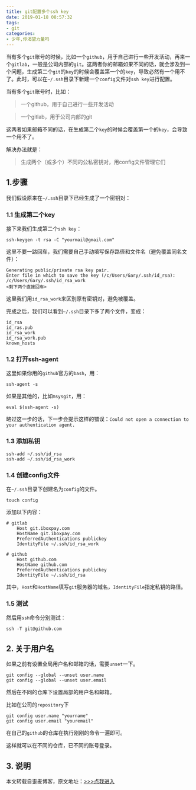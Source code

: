 ```yaml
---
title: git配置多个ssh key
date: 2019-01-18 08:57:32
tags:
- git
categories:
- 少年,你渴望力量吗
---
```


当有多个`git`账号的时候，比如一个`github`，用于自己进行一些开发活动，再来一个`gitlab`，一般是公司内部的`git`。这两者你的邮箱如果不同的话，就会涉及到一个问题，生成第二个`git`的`key`的时候会覆盖第一个的`key`，导致必然有一个用不了。此时，可以在`~/.ssh`目录下新建一个`config`文件对`ssh key`进行配置。

<!-- more -->

当有多个`git`账号时，比如：

> 一个github，用于自己进行一些开发活动

> 一个gitlab，用于公司内部的git

这两者如果邮箱不同的话，在生成第二个`key`的时候会覆盖第一个的`key`，会导致一个用不了。

解决办法就是：

> 生成两个（或多个）不同的公私密钥对，用config文件管理它们


## 1.步骤

我们假设原来在`~/.ssh`目录下已经生成了一个密钥对：

### 1.1 生成第二个key

接下来我们生成第二个`ssh key`：

```shell
ssh-keygen -t rsa -C "yourmail@gmail.com"
```

这里不要一路回车，我们需要自己手动填写保存路径和文件名（避免覆盖同名文件）：

```
Generating public/private rsa key pair.
Enter file in which to save the key (/c/Users/Gary/.ssh/id_rsa): /c/Users/Gary/.ssh/id_rsa_work
<剩下两个直接回车>
```

这里我们用`id_rsa_work`来区别原有密钥对，避免被覆盖。

完成之后，我们可以看到`~/.ssh`目录下多了两个文件，变成：

```
id_rsa
id_ras.pub
id_rsa_work
id_rsa_work.pub
known_hosts
```

### 1.2 打开ssh-agent

这里如果你用的`github`官方的`bash`，用：

```
ssh-agent -s
```

如果是其他的，比如`msysgit`，用：

```
eval $(ssh-agent -s)
```

略过这一步的话，下一步会提示这样的错误：`Could not open a connection to your authentication agent.`

### 1.3 添加私钥

```
ssh-add ~/.ssh/id_rsa
ssh-add ~/.ssh/id_rsa_work
```

### 1.4 创建config文件

在`~/.ssh`目录下创建名为`config`的文件。

```
touch config
```

添加以下内容：

```
# gitlab
    Host git.iboxpay.com
    HostName git.iboxpay.com
    PreferredAuthentications publickey
    IdentityFile ~/.ssh/id_rsa_work

# github
    Host github.com
    HostName github.com
    PreferredAuthentications publickey
    IdentityFile ~/.ssh/id_rsa
```

其中，`Host`和`HostName`填写`git`服务器的域名，`IdentityFile`指定私钥的路径。

### 1.5 测试

然后用`ssh`命令分别测试：

```
ssh -T git@github.com
```

## 2. 关于用户名

如果之前有设置全局用户名和邮箱的话，需要`unset`一下。

```
git config --global --unset user.name
git config --global --unset user.email
```

然后在不同的仓库下设置局部的用户名和邮箱。

比如在公司的`repository`下
```
git config user.name "yourname"
git config user.email "youremail"
```

在自己的`github`的仓库在执行刚刚的命令一遍即可。

这样就可以在不同的仓库，已不同的账号登录。

## 3. 说明

本文转载自歪麦博客，原文地址：[>>>点我进入](https://www.awaimai.com/2200.html)
